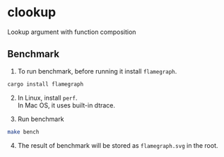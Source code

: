 # clookup
Lookup argument with function composition

## Benchmark
1. To run benchmark, before running it install `flamegraph`.
```sh
cargo install flamegraph
```

2. In Linux, install `perf`. \
In Mac OS, it uses built-in dtrace.

3. Run benchmark
```sh
make bench
```

4. The result of benchmark will be stored as `flamegraph.svg` in the root.
